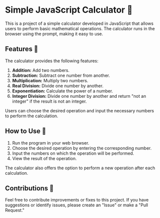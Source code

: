 # Simple JavaScript Calculator 🧮

This is a project of a simple calculator developed in JavaScript that allows users to perform basic mathematical operations. The calculator runs in the browser using the prompt, making it easy to use.

## Features 🌟

The calculator provides the following features:

1. **Addition:** Add two numbers.
2. **Subtraction:** Subtract one number from another.
3. **Multiplication:** Multiply two numbers.
4. **Real Division:** Divide one number by another.
5. **Exponentiation:** Calculate the power of a number.
6. **Integer Division:** Divide one number by another and return "not an integer" if the result is not an integer.

Users can choose the desired operation and input the necessary numbers to perform the calculation.

## How to Use 🚀

1. Run the program in your web browser.
2. Choose the desired operation by entering the corresponding number.
3. Input the numbers on which the operation will be performed.
4. View the result of the operation.

The calculator also offers the option to perform a new operation after each calculation.

## Contributions 🤝

Feel free to contribute improvements or fixes to this project. If you have suggestions or identify issues, please create an "Issue" or make a "Pull Request."
